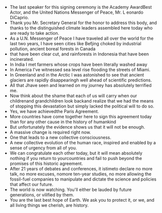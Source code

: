 - The last speaker for this signing ceremony is
  the Academy AwardBest Actor,
  and the United Nations Messenger of Peace, Mr. L eonardo DiCaprio.
- Thank you Mr. Secretary General for the honor to address this body,
  and thanks to the distinguished climate leaders assembled here today
  who are ready to take action.
- As a U.N. Messenger of Peace I have traveled all over the world for the last two years,
  I have seen cities like Befjing choked by industrial pollution,
  ancient boreal forests in Canada
- that have been clear cut, and rainforests in Indonesia
  that have been incinerated.
- In India I met farmers whose crops have been literally washed away
- In America I've witnessed sea level rise flooding the streets of Miami.
- In Greenland and in the Arctic I was astonished to see
  that ancient glaciers are rapidly disappearingh
  well ahead of scientific predictions.
- All that Jhave seen and learned on my journey has absolutely
  terrified me.
- Now think about the shame that each of us will carry when our
  childrenand grandchildren look backand realize that we had
  the means of stopping this devastation 
  but simply lacked the political will to do so.
- Yes, we have achievedthe Paris Agreement.
- More countries have come together here to sign
  this agreement today than for any other cause in the history of humankind
- But unfortunately the evidence shows us that it will not be enough.
- A massive change is required right now.
- One that leads to a new collective consciousness.
- A new collective evolution of the human race,
  inspired and enabled by a sense of urgency from all of you.
- We can congratulate each other today,
  but it will mean absolutely nothing if you return to yourcountries and 
  fail to push beyond the promises
  of this historic agreement.
- After 21 years of debates and conferences,
  it istimeto declare no more talk, no more excuses,
  nomore ten-year studies, no more allowing the fossil-fuel
  companies to manipulate and dictate the science and policies
  that affect our future.
- The world is now watching.
  You'll either be lauded by future generations,
  or vilified by them.
- You are the last best hope of Earth.
  We ask you to protect it,
  or we, and all living things we cherish, are history.